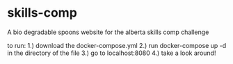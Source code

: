 # skills-comp

A bio degradable spoons website for the alberta skills comp challenge

to run:
1.) download the docker-compose.yml
2.) run docker-compose up -d in the directory of the file
3.) go to localhost:8080
4.) take a look around!